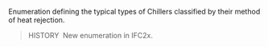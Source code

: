 ﻿Enumeration defining the typical types of Chillers classified by their method of heat rejection.

> HISTORY&nbsp; New enumeration in IFC2x.